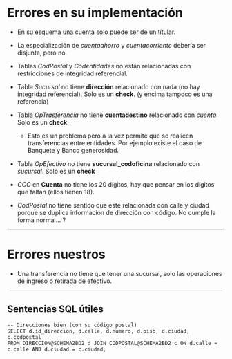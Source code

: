 # Errores en su implementación

- En su esquema una cuenta solo puede ser de un títular.

- La especialización de _cuentaahorro_ y _cuentacorriente_ debería ser disjunta, pero no.

- Tablas _CodPostal_ y _Codentidades_ no están relacionadas con restricciones de integridad referencial.
- Tabla _Sucursal_ no tiene **dirección** relacionado con nada (no hay integridad referencial). Solo es un **check**. (y encima tampoco es una referencia)
- Tabla _OpTrasferencia_ no tiene **cuentadestino** relacionado con _cuenta_. Solo es un **check**
	- Esto es un problema pero a la vez permite que se realicen transferencias entre entidades. Por ejemplo existe el caso de Banquete y Banco generosidad.
- Tabla _OpEfectivo_ no tiene **sucursal_codoficina** relacionado con _sucursal_. Solo es un **check**

- _CCC_ en **Cuenta** no tiene los 20 dígitos, hay que pensar en los dígitos que faltan (ellos tienen 18).

- _CodPostal_ no tiene sentido que esté relacionada con calle y ciudad porque se duplica información de dirección con código. No cumple la forma normal... ?

---
# Errores nuestros

- Una transferencia no tiene que tener una sucursal, solo las operaciones de ingreso o retirada de efectivo.

--- 
## Sentencias SQL útiles

```
-- Direcciones bien (con su código postal)
SELECT d.id_direccion, d.calle, d.numero, d.piso, d.ciudad, c.codpostal
FROM DIRECCION@SCHEMA2BD2 d JOIN CODPOSTAL@SCHEMA2BD2 c ON d.calle = c.calle AND d.ciudad = c.ciudad;
```

